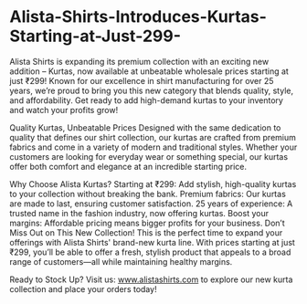 # Alista-Shirts-Introduces-Kurtas-Starting-at-Just-299-
Alista Shirts is expanding its premium collection with an exciting new addition – Kurtas, now available at unbeatable wholesale prices starting at just ₹299! Known for our excellence in shirt manufacturing for over 25 years, we’re proud to bring you this new category that blends quality, style, and affordability. Get ready to add high-demand kurtas to your inventory and watch your profits grow!

Quality Kurtas, Unbeatable Prices
Designed with the same dedication to quality that defines our shirt collection, our kurtas are crafted from premium fabrics and come in a variety of modern and traditional styles. Whether your customers are looking for everyday wear or something special, our kurtas offer both comfort and elegance at an incredible starting price.

Why Choose Alista Kurtas?
Starting at ₹299: Add stylish, high-quality kurtas to your collection without breaking the bank.
Premium fabrics: Our kurtas are made to last, ensuring customer satisfaction.
25 years of experience: A trusted name in the fashion industry, now offering kurtas.
Boost your margins: Affordable pricing means bigger profits for your business.
Don’t Miss Out on This New Collection!
This is the perfect time to expand your offerings with Alista Shirts' brand-new kurta line. With prices starting at just ₹299, you’ll be able to offer a fresh, stylish product that appeals to a broad range of customers—all while maintaining healthy margins.

Ready to Stock Up?
Visit us: www.alistashirts.com to explore our new kurta collection and place your orders today!
